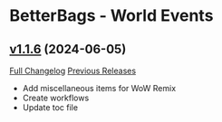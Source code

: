 # BetterBags - World Events

## [v1.1.6](https://github.com/Zazou89/BetterBags_WorldEvents/tree/v1.1.6) (2024-06-05)
[Full Changelog](https://github.com/Zazou89/BetterBags_WorldEvents/compare/v1.1.5...v1.1.6) [Previous Releases](https://github.com/Zazou89/BetterBags_WorldEvents/releases)

- Add miscellaneous items for WoW Remix  
- Create workflows  
- Update toc file  